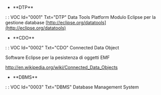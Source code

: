 - \*\*DTP\*\*

 :  : VOC Id="0001" Txt="DTP"
Data Tools Platform
Modulo Eclipse per la gestione database
[http://eclipse.org/datatools](http://eclipse.org/datatools)

- \*\*CDO\*\*

 :  : VOC Id="0002" Txt="CDO"
Connected Data Object

Software Eclipse per la pesistenza di oggetti EMF

http://en.wikipedia.org/wiki/Connected_Data_Objects
- \*\*DBMS\*\*

 :  : VOC Id="0003" Txt="DBMS"
Database Management System
